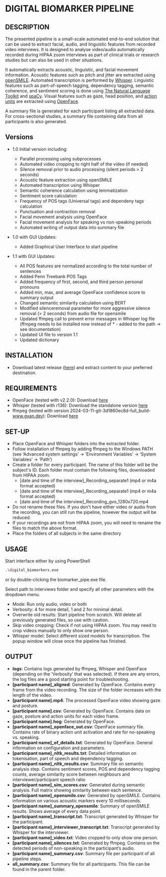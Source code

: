 # DIGITAL BIOMARKER PIPELINE

## DESCRIPTION
The presented pipeline is a small-scale automated end-to-end solution that can be used to extract facial, audio, and linguistic features from recorded video interviews. It is designed to analyse video/audio automatically recorded during HIPAA zoom interviews as part of clinical trials or research studies but can also be used in other situations.

It automatically extracts acoustic, linguistic, and facial movement information. Acoustic features such as pitch and jitter are extracted using [openSMILE](https://audeering.github.io/opensmile/). Automated transcription is performed by [Whisper](https://openai.com/index/whisper). Linguistic features such as part-of-speech tagging, dependency tagging, semantic coherence,  and sentiment scoring is done using [The Natural Language Toolkit](https://www.nltk.org/) and [spaCy](https://spacy.io/). Visual features such as gaze, head position, and [action units](https://www.cs.cmu.edu/~face/facs.htm) are extracted using [OpenFace](https://cmusatyalab.github.io/openface/).

A summary file is generated for each participant listing all extracted data. For cross-sectional studies, a summary file containing data from all participants is also generated.

## Versions

* 1.0
Initial version including:
    - Parallel processing using subprocesses
    - Automated video cropping to right half of the video (if needed)
    - Silence removal prior to audio processing (silent periods > 2 seconds)
    - Acoustic feature extraction using openSMILE
    - Automated transcription using Whisper
    - Semantic coherence calculation using lemmatization
    - Sentiment score calculation
    - Frequency of POS tags (Universal tags) and dependeny tags calculation
    - Punctuation and contraction removal
    - Facial movement analysis using OpenFace
    - Facial movement analysis for speaking vs non-speaking periods
    - Automated writing of output data into summary file

* 1.0 with GUI
Updates:
    - Added Graphical User Interface to start pipeline

* 1.1 with GUI
Updates:
    - All POS features are normalized according to the total number of sentences
    - Added Penn Treebank POS Tags
    - Added frequency of first, second, and third person personal pronouns
    - Added min, max, and average OpenFace confidence score to summary output
    - Changed semantic similarity calculation using BERT
    - Modified silenceremoval parameter for more aggressive silence removal (> 2 seconds) from audio file for opensmile
    - Updated ffmpeg call to prevent error messages in Whisper log file (ffmpeg needs to be installed now instead of * - added to the path -> see documentation)
    - Updated UI file to version 1.1
    - Updated dictionary

## INSTALLATION
- Download latest release ([here](https://github.com/sihartmann/DigitalBiomarkersPsychosis/releases/tag/v1.1_GUI)) and extract content to your preferred destination.

## REQUIREMENTS
- OpenFace (tested with v2.2.0): Download [here](https://github.com/TadasBaltrusaitis/OpenFace/releases/tag/OpenFace_2.2.0)
- Whisper (tested with r136): Download the standalone version [here](https://github.com/Purfview/whisper-standalone-win/releases/tag/Whisper-OpenAI)
- ffmpeg (tested with version 2024-03-11-git-3d1860ec8d-full_build-www.gyan.dev): Download [here](https://www.gyan.dev/ffmpeg/builds/)

## SET-UP
- Place OpenFace and Whisper folders into the extracted folder.
- Follow installation of ffmpeg by adding ffmpeg to the Windows PATH (see ‘Advanced system settings’ -> ‘Environment Variables’ -> ‘System Variables’ -> ‘Path’)
- Create a folder for every participant. The name of this folder will be the subject's ID. Each folder must contain the following files, downloaded from HIPAA zoom.
    - [date and time of the interview]_Recording_separate1 (mp4 or m4a format accepted)
    - [date and time of the interview]_Recording_separate1 (mp4 or m4a format accepted)
    - [date and time of the interview]_Recording_gvo_1280x720.mp4
- Do not rename these files. If you don't have either video or audio from the recording, you can still run the pipeline, however the output will be reduced.
- If your recordings are not from HIPAA zoom, you will need to rename the files to match the above format.
- Place the folders of all subjects in the same directory

## USAGE

Start interface either by using PowerShell
```bash
.\digital_biomarkers.exe
```
or by double-clicking the biomarker_pipe.exe file.

Select path to interviews folder and specify all other parameters with the dropdown menu.
- Mode: Run only audio, video or both
- Verbosity: 4 for more detail, 1 and 2 for minimal detail.
- Overwrite old results: Start pipeline from scratch. Will delete all previously generated files, so use with caution.
- Skip video cropping: Check if not using HIPAA zoom. You may need to crop videos manually to only show one person.
- Whisper model: Select different sized models for transcription.
The popup window will close once the pipeline has finished.

## OUTPUT
-	**logs**: Contains logs generated by ffmpeg, Whisper and OpenFace (depending on the ‘Verbosity’ that was selected). If there are any errors, the log files are a good starting point for troubleshooting.
-	**[participant name]_aligned**: Generated by OpenFace. Contains every frame from the video recording. The size of the folder increases with the length of the video.
-	**[participant name].mp4**: The processed OpenFace video showing gaze and posture.
-	**[participant name].csv**: Generated by OpenFace. Contains data on gaze, posture and action units for each video frame.
-	**[participant name].hog**: Generated by OpenFace.
-	**[participant name]_openface_out.csv**: OpenFace summary file. Contains rate of binary action unit activation and rate for no-speaking vs. speaking.
-	**[participant name]_of_details.txt**: Generated by OpenFace. General information on configuration and parameters.
-	**[participant name]_nltk_results.txt**: Detailed information on tokenisation, part of speech and dependency tagging.
-	**[participant name]_nltk_results.csv**: Summary file on semantic analysis step. Contains sentiment scores, POS and dependency tagging counts, average similarity score between neighbours and interviewer/participant speech ratio
-	**[participant name]_sim_scores.csv**: Generated during semantic analysis. Full matrix showing similarity between each sentence.
-	**[participant name]_opensmile.csv**: Generated by openSMILE. Contains information on various acoustic markers every 10 milliseconds.
-	**[participant name]_summary_opensmile**: Summary of openSMILE results. Shows average of every data point.
-	**[participant name]_transcript.txt**: Transcript generated by Whisper for the participant.
-	**[participant name]_interviewer_transcript.txt**: Transcript generated by Whisper for the interviewer.
-	**[participant name]_video.txt**: Video cropped to only show one person.
-	**[participant name]_silences.txt**: Generated by ffmpeg. Contains on the detected periods of non-speaking in the participant’s audio.
-	**[participant name]_summary.csv**: Summary file per participant of all pipeline steps.
-	**all_summary.csv**: Summary file for all participants. This file can be found in the parent folder.
